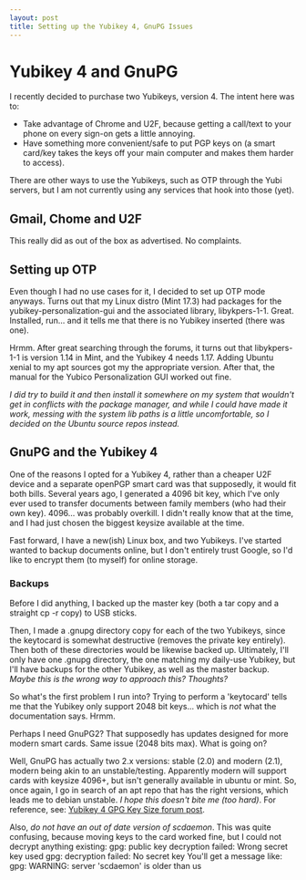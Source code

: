 ```yaml
---
layout: post
title: Setting up the Yubikey 4, GnuPG Issues
---
```

# Yubikey 4 and GnuPG

I recently decided to purchase two Yubikeys, version 4.  The intent here was to:

- Take advantage of Chrome and U2F, because getting a call/text to your phone on every sign-on gets a little annoying.
- Have something more convenient/safe to put PGP keys on (a smart card/key takes the keys off your main computer and makes them harder to access).

There are other ways to use the Yubikeys, such as OTP through the Yubi servers, but I am not currently using any services that hook into those (yet).

## Gmail, Chome and U2F

This really did as out of the box as advertised.  No complaints.

## Setting up OTP

Even though I had no use cases for it, I decided to set up OTP mode anyways.  Turns out that my Linux distro (Mint 17.3) had packages for the yubikey-personalization-gui and the associated library, libykpers-1-1.  Great.  Installed, run... and it tells me that there is no Yubikey inserted (there was one).

Hrmm.  After great searching through the forums, it turns out that libykpers-1-1 is version 1.14 in Mint, and the Yubikey 4 needs 1.17.  Adding Ubuntu xenial to my apt sources got my the appropriate version.  After that, the manual for the Yubico Personalization GUI worked out fine.

*I did try to build it and then install it somewhere on my system that wouldn't get in conflicts with the package manager, and while I could have made it work, messing with the system lib paths is a little uncomfortable, so I decided on the Ubuntu source repos instead.*

## GnuPG and the Yubikey 4

One of the reasons I opted for a Yubikey 4, rather than a cheaper U2F device and a separate openPGP smart card was that supposedly, it would fit both bills.  Several years ago, I generated a 4096 bit key, which I've only ever used to transfer documents between family members (who had their own key).  4096... was probably overkill.  I didn't really know that at the time, and I had just chosen the biggest keysize available at the time.

Fast forward, I have a new(ish) Linux box, and two Yubikeys.  I've started wanted to backup documents online, but I don't entirely trust Google, so I'd like to encrypt them (to myself) for online storage.

### Backups

Before I did anything, I backed up the master key (both a tar copy and a straight cp -r copy) to USB sticks.

Then, I made a .gnupg directory copy for each of the two Yubikeys, since the keytocard is somewhat destructive (removes the private key entirely).  Then both of these directories would be likewise backed up.  Ultimately, I'll only have one .gnupg directory, the one matching my daily-use Yubikey, but I'll have backups for the other Yubikey, as well as the master backup.  *Maybe this is the wrong way to approach this?  Thoughts?*

So what's the first problem I run into?  Trying to perform a 'keytocard' tells me that the Yubikey only support 2048 bit keys... which is *not* what the documentation says.  Hrmm.

Perhaps I need GnuPG2?  That supposedly has updates designed for more modern smart cards.  Same issue (2048 bits max).  What is going on?

Well, GnuPG has actually two 2.x versions: stable (2.0) and modern (2.1), modern being akin to an unstable/testing.  Apparently modern will support cards with keysize 4096+, but isn't generally available in ubuntu or mint.  So, once again, I go in search of an apt repo that has the right versions, which leads me to debian unstable.  *I hope this doesn't bite me (too hard)*.  For reference, see: [Yubikey 4 GPG Key Size forum post](http://forum.yubico.com/viewtopic.php?f=35&t=2205).

Also, *do not have an out of date version of scdaemon*.  This was quite confusing, because moving keys to the card worked fine, but I could not decrypt anything existing:
    gpg: public key decryption failed: Wrong secret key used
    gpg: decryption failed: No secret key
You'll get a message like:
    gpg: WARNING: server 'scdaemon' is older than us